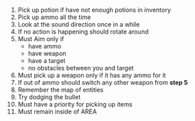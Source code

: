 1. Pick up potion if have not enough potions in inventory
2. Pick up ammo all the time
3. Look at the sound direction once in a while
4. If no action is happening should rotate around
5. Must Aim only if
    - have ammo
    - have weapon
    - have a target
    - no obstacles between you and target
6. Must pick up a weapon only if it has any ammo for it
7. If out of ammo should switch any other weapon from **step 5**
8. Remember the map of entities
9. Try dodging the bullet
10. Must have a priority for picking up items
11. Must remain inside of AREA
